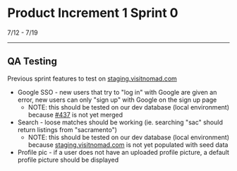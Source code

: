 # Product Increment 1 Sprint 0 #
7/12 - 7/19  

---

## QA Testing ##
Previous sprint features to test on [staging.visitnomad.com](https://staging.visitnomad.com)

 - Google SSO - new users that try to "log in" with Google are given an error, new users can only "sign up" with Google on the sign up page
    - NOTE: this should be tested on our dev database (local environment) because [#437](https://github.com/staynomad/Nomad-Front/issues/437) is not yet merged
 - Search - loose matches should be working (ie. searching "sac" should return listings from "sacramento")
    - NOTE: this should be tested on our dev database (local environment) because [staging.visitnomad.com](https://staging.visitnomad.com) is not yet populated with seed data
 - Profile pic - if a user does not have an uploaded profile picture, a default profile picture should be displayed